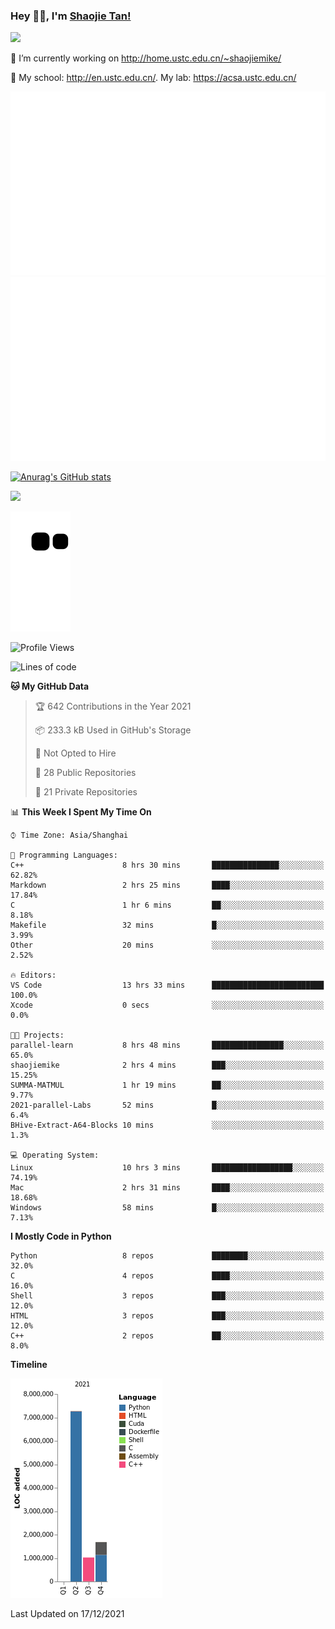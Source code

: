 

<!--
**Kirrito-k423/Kirrito-k423** is a ✨ _special_ ✨ repository because its `README.md` (this file) appears on your GitHub profile.

Here are some ideas to get you started:

- 🔭 I’m currently working on ...
- 🌱 I’m currently learning ...
- 👯 I’m looking to collaborate on ...
- 🤔 I’m looking for help with ...
- 💬 Ask me about ...
- 📫 How to reach me: ...
- 😄 Pronouns: ...
- ⚡ Fun fact: ...
-->
### Hey 👋🏽, I'm [Shaojie Tan!](http://home.ustc.edu.cn/~shaojiemike/about)

![](https://visitor-badge.glitch.me/badge?page_id=Kirrito-k423.Kirrito-k423)

🔭 I’m currently working on http://home.ustc.edu.cn/~shaojiemike/

👯 My school: http://en.ustc.edu.cn/. My lab: https://acsa.ustc.edu.cn/

![](https://github.com/Kirrito-k423/github-stats/blob/master/generated/overview.svg)
![](https://github.com/Kirrito-k423/github-stats/blob/master/generated/languages.svg)

[![Anurag's GitHub stats](https://github-readme-stats.vercel.app/api?username=Kirrito-k423&theme=flag-india&show_icons=true&hide=stars,prs,issues,contribs)](https://github.com/anuraghazra/github-readme-stats)

![](https://github-profile-summary-cards.vercel.app/api/cards/profile-details?username=Kirrito-k423&theme=vue)

![snake gif](https://github.com/Kirrito-k423/Kirrito-k423/blob/output/github-contribution-grid-snake.svg)

<!--START_SECTION:waka-->
![Profile Views](http://img.shields.io/badge/Profile%20Views-123-blue)

![Lines of code](https://img.shields.io/badge/From%20Hello%20World%20I%27ve%20Written-10%20Million%20lines%20of%20code-blue)

**🐱 My GitHub Data** 

> 🏆 642 Contributions in the Year 2021
 > 
> 📦 233.3 kB Used in GitHub's Storage 
 > 
> 🚫 Not Opted to Hire
 > 
> 📜 28 Public Repositories 
 > 
> 🔑 21 Private Repositories  
 > 
📊 **This Week I Spent My Time On** 

```text
⌚︎ Time Zone: Asia/Shanghai

💬 Programming Languages: 
C++                      8 hrs 30 mins       ███████████████░░░░░░░░░░   62.82% 
Markdown                 2 hrs 25 mins       ████░░░░░░░░░░░░░░░░░░░░░   17.84% 
C                        1 hr 6 mins         ██░░░░░░░░░░░░░░░░░░░░░░░   8.18% 
Makefile                 32 mins             █░░░░░░░░░░░░░░░░░░░░░░░░   3.99% 
Other                    20 mins             ░░░░░░░░░░░░░░░░░░░░░░░░░   2.52%

🔥 Editors: 
VS Code                  13 hrs 33 mins      █████████████████████████   100.0% 
Xcode                    0 secs              ░░░░░░░░░░░░░░░░░░░░░░░░░   0.0%

🐱‍💻 Projects: 
parallel-learn           8 hrs 48 mins       ████████████████░░░░░░░░░   65.0% 
shaojiemike              2 hrs 4 mins        ███░░░░░░░░░░░░░░░░░░░░░░   15.25% 
SUMMA-MATMUL             1 hr 19 mins        ██░░░░░░░░░░░░░░░░░░░░░░░   9.77% 
2021-parallel-Labs       52 mins             █░░░░░░░░░░░░░░░░░░░░░░░░   6.4% 
BHive-Extract-A64-Blocks 10 mins             ░░░░░░░░░░░░░░░░░░░░░░░░░   1.3%

💻 Operating System: 
Linux                    10 hrs 3 mins       ██████████████████░░░░░░░   74.19% 
Mac                      2 hrs 31 mins       ████░░░░░░░░░░░░░░░░░░░░░   18.68% 
Windows                  58 mins             █░░░░░░░░░░░░░░░░░░░░░░░░   7.13%

```

**I Mostly Code in Python** 

```text
Python                   8 repos             ████████░░░░░░░░░░░░░░░░░   32.0% 
C                        4 repos             ████░░░░░░░░░░░░░░░░░░░░░   16.0% 
Shell                    3 repos             ███░░░░░░░░░░░░░░░░░░░░░░   12.0% 
HTML                     3 repos             ███░░░░░░░░░░░░░░░░░░░░░░   12.0% 
C++                      2 repos             ██░░░░░░░░░░░░░░░░░░░░░░░   8.0%

```


**Timeline**

![Chart not found](https://raw.githubusercontent.com/Kirrito-k423/Kirrito-k423/main/charts/bar_graph.png) 


 Last Updated on 17/12/2021
<!--END_SECTION:waka-->


